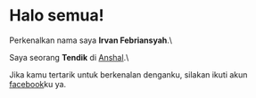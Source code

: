 # Halo semua! 

Perkenalkan nama saya **Irvan Febriansyah**.\

Saya seorang **Tendik** di [Anshal](https://www.anakshalibogor.sch.id/).\


Jika kamu tertarik untuk berkenalan denganku, silakan ikuti akun [facebook](https://www.facebook.com/irvan.febriansyah)ku ya.

